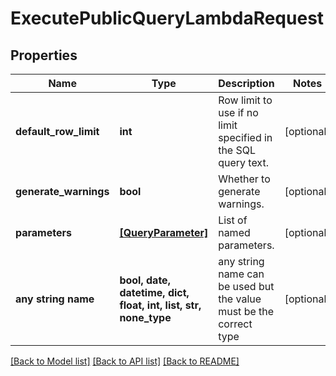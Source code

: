 # ExecutePublicQueryLambdaRequest


## Properties
Name | Type | Description | Notes
------------ | ------------- | ------------- | -------------
**default_row_limit** | **int** | Row limit to use if no limit specified in the SQL query text. | [optional] 
**generate_warnings** | **bool** | Whether to generate warnings. | [optional] 
**parameters** | [**[QueryParameter]**](QueryParameter.md) | List of named parameters. | [optional] 
**any string name** | **bool, date, datetime, dict, float, int, list, str, none_type** | any string name can be used but the value must be the correct type | [optional]

[[Back to Model list]](../README.md#documentation-for-models) [[Back to API list]](../README.md#documentation-for-api-endpoints) [[Back to README]](../README.md)



